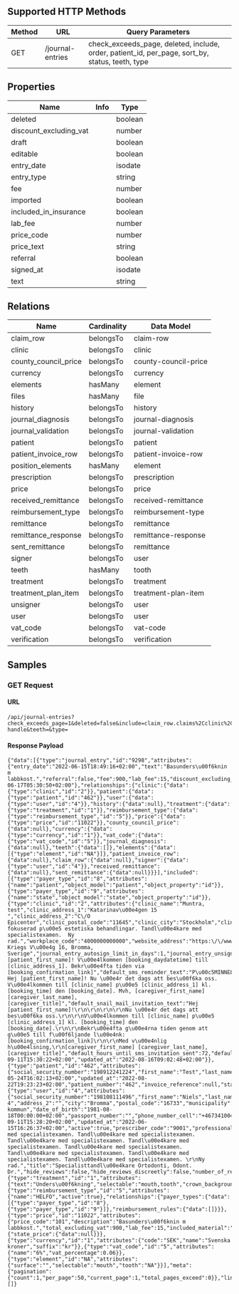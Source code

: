 ## Supported HTTP Methods
| Method | URL | Query Parameters |
| ------ | --- | ---------------- |
| GET | /journal-entries | check_exceeds_page, deleted, include, order, patient_id, per_page, sort_by, status, teeth, type |

## Properties
| Name | Info | Type |
| ---- | ---- | ---- |
| deleted |  | boolean |
| discount_excluding_vat |  | number |
| draft |  | boolean |
| editable |  | boolean |
| entry_date |  | isodate |
| entry_type |  | string |
| fee |  | number |
| imported |  | boolean |
| included_in_insurance |  | boolean |
| lab_fee |  | number |
| price_code |  | number |
| price_text |  | string |
| referral |  | boolean |
| signed_at |  | isodate |
| text |  | string |


## Relations
| Name | Cardinality | Data Model |
| ---- | ----------- | ---------- |
| claim_row | belongsTo | claim-row |
| clinic | belongsTo | clinic |
| county_council_price | belongsTo | county-council-price |
| currency | belongsTo | currency |
| elements | hasMany | element |
| files | hasMany | file |
| history | belongsTo | history |
| journal_diagnosis | belongsTo | journal-diagnosis |
| journal_validation | belongsTo | journal-validation |
| patient | belongsTo | patient |
| patient_invoice_row | belongsTo | patient-invoice-row |
| position_elements | hasMany | element |
| prescription | belongsTo | prescription |
| price | belongsTo | price |
| received_remittance | belongsTo | received-remittance |
reimbursement_type | belongsTo | reimbursement-type |
| remittance | belongsTo | remittance |
| remittance_response | belongsTo | remittance-response |
| sent_remittance | belongsTo | remittance |
| signer | belongsTo | user |
| teeth | hasMany | tooth |
| treatment | belongsTo | treatment |
| treatment_plan_item | belongsTo | treatment-plan-item |
| unsigner | belongsTo | user |
| user | belongsTo | user |
| vat_code | belongsTo | vat-code |
| verification | belongsTo | verification |

## Samples
### GET Request
#### URL
```
/api/journal-entries?check_exceeds_page=1&deleted=false&include=claim_row.claims%2Cclinic%2Ccounty_council_price%2Ccurrency%2Celements%2Chistory%2Cjournal_diagnosis%2Cpatient%2Cpatient_invoice_row.patient_invoices%2Cprice.state_price%2Creceived_remittance%2Creimbursement_type%2Csent_remittance%2Csigner%2Cteeth%2Ctreatment%2Cuser%2Cvat_code&order=desc&patient_id=462&per_page=50&sort_by=entry_date&status=to-handle&teeth=&type=
```
#### Response Payload
```
{"data":[{"type":"journal_entry","id":"9298","attributes":{"entry_date":"2022-06-15T18:49:16+02:00","text":"Basunders\u00f6knin m labbkost.","referral":false,"fee":900,"lab_fee":15,"discount_excluding_vat":0,"entry_type":"treatment","included_in_insurance":false,"draft":false,"imported":false,"editable":false,"deleted":false,"signed_at":"2022-06-17T05:30:50+02:00"},"relationships":{"clinic":{"data":{"type":"clinic","id":"2"}},"patient":{"data":{"type":"patient","id":"462"}},"user":{"data":{"type":"user","id":"4"}},"history":{"data":null},"treatment":{"data":{"type":"treatment","id":"1"}},"reimbursement_type":{"data":{"type":"reimbursement_type","id":"5"}},"price":{"data":{"type":"price","id":"11022"}},"county_council_price":{"data":null},"currency":{"data":{"type":"currency","id":"1"}},"vat_code":{"data":{"type":"vat_code","id":"5"}},"journal_diagnosis":{"data":null},"teeth":{"data":[]},"elements":{"data":[{"type":"element","id":"NA"}]},"patient_invoice_row":{"data":null},"claim_row":{"data":null},"signer":{"data":{"type":"user","id":"4"}},"received_remittance":{"data":null},"sent_remittance":{"data":null}}}],"included":[{"type":"payer_type","id":"8","attributes":{"name":"patient","object_model":"patient","object_property":"id"}},{"type":"payer_type","id":"9","attributes":{"name":"state","object_model":"state","object_property":"id"}},{"type":"clinic","id":"2","attributes":{"clinic_name":"Muntra, test","clinic_address_1":"Katarinav\u00e4gen 15 ","clinic_address_2":"C\/O Epicenter","clinic_postal_code":"11645","clinic_city":"Stockholm","clinic_reference":null,"clinic_email_address":"a.haseeb19@gmail.com","clinic_phone_number":"+4632240541","clinic_phone_number_2":"+46734100450","clinic_phone_mobile":"+46734100450","clinic_fax":"","clinic_professional_statement":"Specialistklinik fokuserad p\u00e5 estetiska behandlingar. Tandl\u00e4kare med specialistexamen.  Ny rad.","workplace_code":"4000000000000","website_address":"https:\/\/www.muntra.se","booking_requires_two_factor_authentication":false,"active":true,"timezone":"Europe\/Stockholm","latitude":59.339073,"longitude":17.965555,"google_places_description":"Frans Kriegs V\u00e4g 16, Bromma, Sverige","journal_entry_autosign_limit_in_days":1,"journal_entry_unsign_limit_in_days":30,"default_sms_invitation_text":"Hej [patient_first_name]! V\u00e4lkommen [booking_daydatetime] till [clinic_address_1]. Bekr\u00e4fta tiden via [booking_confirmation_link]","default_sms_reminder_text":"P\u00c5MINNELSE: Hej [patient_first_name]! Nu \u00e4r det dags att bes\u00f6ka oss. V\u00e4lkommen till [clinic_name] p\u00e5 [clinic_address_1] kl. [booking_time] den [booking_date]. Mvh, [caregiver_first_name] [caregiver_last_name], [caregiver_title]","default_snail_mail_invitation_text":"Hej [patient_first_name]!\r\n\r\n\r\n\r\nNu \u00e4r det dags att bes\u00f6ka oss.\r\n\r\nV\u00e4lkommen till [clinic_name] p\u00e5 [clinic_address_1] kl. [booking_time] den [booking_date].\r\n\r\nBekr\u00e4fta g\u00e4rna tiden genom att g\u00e5 till f\u00f6ljande l\u00e4nk: [booking_confirmation_link]\r\n\r\nMed v\u00e4nlig h\u00e4lsning,\r\n[caregiver_first_name] [caregiver_last_name], [caregiver_title]","default_hours_until_sms_invitation_sent":72,"default_hours_before_sms_reminder_sent":48,"default_hours_until_snail_mail_invitation_sent":168,"allow_remittance_without_individual_recipient":true,"accepts_digital_remittance":true,"has_cbct":true,"created_at":"2017-09-11T15:30:22+02:00","updated_at":"2022-08-16T09:02:48+02:00"}},{"type":"patient","id":"462","attributes":{"social_security_number":"198912241224","first_name":"Test","last_name":"Testsson","maiden_name":null,"initials":null,"gender":null,"address_1":null,"address_2":null,"city":null,"postal_code":null,"municipality":null,"date_of_birth":null,"passport_number":null,"phone_number_cell":"+46708123123","phone_number_home":null,"phone_number_work":null,"fax_number":null,"e_mail_address":"test123@test.com","deleted":false,"created_at":"2022-05-24T16:02:13+02:00","updated_at":"2022-08-22T19:23:23+02:00","patient_number":"462","invoice_reference":null,"status":"active","wants_anestesia":false,"start_date_free_card":null,"end_date_free_card":null,"free_card_number":null,"county_council_certificate_number":null,"county_council_certificate_end_date":null,"euro_certificate_number":null,"protected_identity":false,"warning":false,"warning_text":null,"xray_id":null,"notes":null,"external_dentist":null,"external_hygienist":null,"auto_include_email_invitation":null,"auto_include_sms_invitation":null,"auto_include_sms_reminder":null,"auto_include_snail_mail_invitation":null,"prefers_not_to_be_contacted_by_clinic":false,"recurring":false,"referral_source":"localhost","teeth_count":null,"untreated_teeth_count":null,"signed_at":null}},{"type":"user","id":"4","attributes":{"social_security_number":"198108111496","first_name":"Niels","last_name":"Rask","maiden_name":"","initials":"NR","gender":"male","address_1":"Hejgatan 4","address_2":"","city":"Bromma","postal_code":"16733","municipality":"Bromma kommun","date_of_birth":"1981-08-18T00:00:00+02:00","passport_number":"","phone_number_cell":"+46734100450","phone_number_home":"+46840906890","phone_number_work":"+46840906890","fax_number":"","e_mail_address":"niels@muntra.se","deleted":null,"created_at":"2017-09-11T15:28:20+02:00","updated_at":"2022-06-15T16:26:37+02:00","active":true,"prescriber_code":"9001","professional_statement":"Tandl\u00e4kare med specialistexamen. Tandl\u00e4kare med specialistexamen. Tandl\u00e4kare med specialistexamen. Tandl\u00e4kare med specialistexamen. Tandl\u00e4kare med specialistexamen. Tandl\u00e4kare med specialistexamen. Tandl\u00e4kare med specialistexamen. Tandl\u00e4kare med specialistexamen. \r\nNy rad.","title":"Specialisttandl\u00e4kare Ortodonti, Odont. Dr.","hide_reviews":false,"hide_reviews_discreetly":false,"number_of_reviews":21,"overall_rating":4.38}},{"type":"treatment","id":"1","attributes":{"text":"Unders\u00f6kning","selectable":"mouth,tooth","crown_background_color":null,"crown_border_color":null,"root_background_color":null,"root_border_color":null,"clear_history":false,"surface_text":null,"surface_text_color":null,"tooth_status":null}},{"type":"reimbursement_type","id":"5","attributes":{"name":"HELFO","active":true},"relationships":{"payer_types":{"data":[{"type":"payer_type","id":"8"},{"type":"payer_type","id":"9"}]},"reimbursement_rules":{"data":[]}}},{"type":"price","id":"11022","attributes":{"price_code":"101","description":"Basunders\u00f6knin m labbkost.","total_excluding_vat":900,"lab_fee":15,"included_material":"test","multi_tooth":false,"class":"","deleted":false},"relationships":{"state_price":{"data":null}}},{"type":"currency","id":"1","attributes":{"code":"SEK","name":"Svenska kroner","suffix":"kr"}},{"type":"vat_code","id":"5","attributes":{"name":"6%","vat_percentage":0.06}},{"type":"element","id":"NA","attributes":{"surface":"","selectable":"mouth","tooth":"NA"}}],"meta":{"pagination":{"count":1,"per_page":50,"current_page":1,"total_pages_exceed":0}},"links":[]}
```
